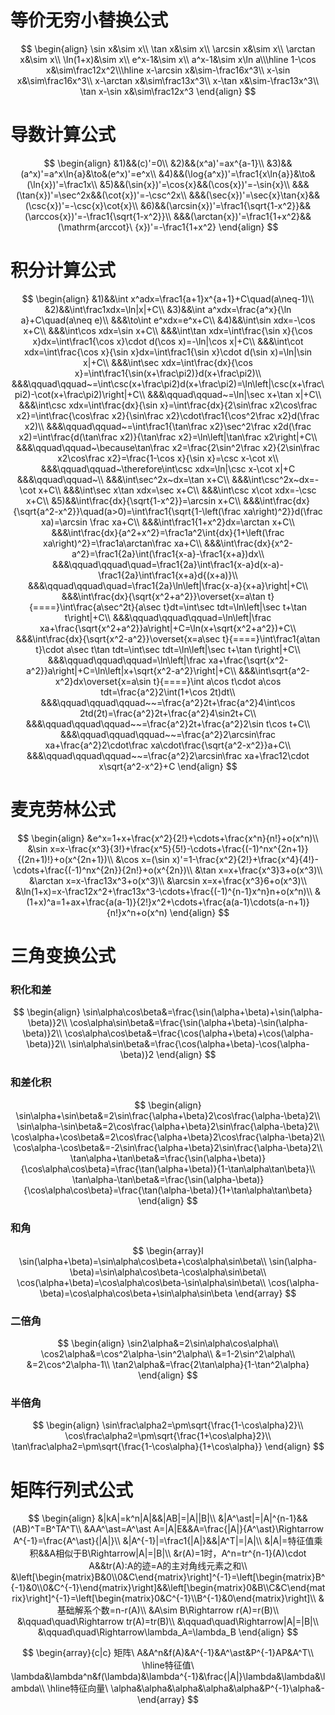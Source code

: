# 等价无穷小替换公式

$$
\begin{align}
\sin x&\sim x\\
\tan x&\sim x\\
\arcsin x&\sim x\\
\arctan x&\sim x\\
\ln(1+x)&\sim x\\
e^x-1&\sim x\\
a^x-1&\sim x\ln a\\\hline
1-\cos x&\sim\frac12x^2\\\hline
x-\arcsin x&\sim-\frac16x^3\\
x-\sin x&\sim\frac16x^3\\
x-\arctan x&\sim\frac13x^3\\
x-\tan x&\sim-\frac13x^3\\
\tan x-\sin x&\sim\frac12x^3
\end{align}
$$

# 导数计算公式

$$
\begin{align}
&1)&&(c)'=0\\
&2)&&(x^a)'=ax^{a-1}\\
&3)&&(a^x)'=a^x\ln{a}&\to&(e^x)'=e^x\\
&4)&&(\log{a^x})'=\frac1{x\ln{a}}&\to&(\ln{x})'=\frac1x\\
&5)&&(\sin{x})'=\cos{x}&&(\cos{x})'=-\sin{x}\\
&&&(\tan{x})'=\sec^2x&&(\cot{x})'=-\csc^2x\\
&&&(\sec{x})'=\sec{x}\tan{x}&&(\csc{x})'=-\csc{x}\cot{x}\\
&6)&&(\arcsin{x})'=\frac1{\sqrt{1-x^2}}&&(\arccos{x})'=-\frac1{\sqrt{1-x^2}}\\
&&&(\arctan{x})'=\frac1{1+x^2}&&(\mathrm{arccot}\ {x})'=-\frac1{1+x^2}
\end{align}
$$

# 积分计算公式

$$
\begin{align}
&1)&&\int x^adx=\frac1{a+1}x^{a+1}+C\quad(a\neq-1)\\
&2)&&\int\frac1xdx=\ln|x|+C\\
&3)&&\int a^xdx=\frac{a^x}{\ln a}+C\quad(a\neq e)\\
&&&\to\int e^xdx=e^x+C\\
&4)&&\int\sin xdx=-\cos x+C\\
&&&\int\cos xdx=\sin x+C\\
&&&\int\tan xdx=\int\frac{\sin x}{\cos x}dx=\int\frac1{\cos x}\cdot d(\cos x)=-\ln|\cos x|+C\\
&&&\int\cot xdx=\int\frac{\cos x}{\sin x}dx=\int\frac1{\sin x}\cdot d(\sin x)=\ln|\sin x|+C\\
&&&\int\sec xdx=\int\frac{dx}{\cos x}=\int\frac1{\sin(x+\frac\pi2)}d(x+\frac\pi2)\\
&&&\qquad\qquad~=\int\csc(x+\frac\pi2)d(x+\frac\pi2)=\ln\left|\csc(x+\frac\pi2)-\cot(x+\frac\pi2)\right|+C\\
&&&\qquad\qquad~=\ln|\sec x+\tan x|+C\\
&&&\int\csc xdx=\int\frac{dx}{\sin x}=\int\frac{dx}{2\sin\frac x2\cos\frac x2}=\int\frac{\cos\frac x2}{\sin\frac x2}\cdot\frac1{\cos^2\frac x2}d(\frac x2)\\
&&&\qquad\qquad~=\int\frac1{\tan\frac x2}\sec^2\frac x2d(\frac x2)=\int\frac{d(\tan\frac x2)}{\tan\frac x2}=\ln\left|\tan\frac x2\right|+C\\
&&&\qquad\qquad~\because\tan\frac x2=\frac{2\sin^2\frac x2}{2\sin\frac x2\cos\frac x2}=\frac{1-\cos x}{\sin x}=\csc x-\cot x\\
&&&\qquad\qquad~\therefore\int\csc xdx=\ln|\csc x-\cot x|+C
&&&\qquad\qquad~\\
&&&\int\sec^2x~dx=\tan x+C\\
&&&\int\csc^2x~dx=-\cot x+C\\
&&&\int\sec x\tan xdx=\sec x+C\\
&&&\int\csc x\cot xdx=-\csc x+C\\
&5)&&\int\frac{dx}{\sqrt{1-x^2}}=\arcsin x+C\\
&&&\int\frac{dx}{\sqrt{a^2-x^2}}\quad(a>0)=\int\frac1{\sqrt{1-\left(\frac xa\right)^2}}d(\frac xa)=\arcsin \frac xa+C\\
&&&\int\frac1{1+x^2}dx=\arctan x+C\\
&&&\int\frac{dx}{a^2+x^2}=\frac1a^2\int{dx}{1+\left(\frac xa\right)^2}=\frac1a\arctan\frac xa+C\\
&&&\int\frac{dx}{x^2-a^2}=\frac1{2a}\int(\frac1{x-a}-\frac1{x+a})dx\\
&&&\qquad\qquad\quad=\frac1{2a}\int\frac1{x-a}d(x-a)-\frac1{2a}\int\frac1{x+a}d{(x+a)}\\
&&&\qquad\qquad\quad=\frac1{2a}\ln\left|\frac{x-a}{x+a}\right|+C\\
&&&\int\frac{dx}{\sqrt{x^2+a^2}}\overset{x=a\tan t}{====}\int\frac{a\sec^2t}{a\sec t}dt=\int\sec tdt=\ln\left|\sec t+\tan t\right|+C\\
&&&\qquad\qquad\qquad=\ln\left|\frac xa+\frac{\sqrt{x^2+a^2}}a\right|+C=\ln(x+\sqrt{x^2+a^2})+C\\
&&&\int\frac{dx}{\sqrt{x^2-a^2}}\overset{x=a\sec t}{====}\int\frac1{a\tan t}\cdot a\sec t\tan tdt=\int\sec tdt=\ln\left|\sec t+\tan t\right|+C\\
&&&\qquad\qquad\qquad=\ln\left|\frac xa+\frac{\sqrt{x^2-a^2}}a\right|+C=\ln\left|x+\sqrt{x^2-a^2}\right|+C\\
&&&\int\sqrt{a^2-x^2}dx\overset{x=a\sin t}{====}\int a\cos t\cdot a\cos tdt=\frac{a^2}2\int(1+\cos 2t)dt\\
&&&\qquad\qquad\qquad~~=\frac{a^2}2t+\frac{a^2}4\int\cos 2td(2t)=\frac{a^2}2t+\frac{a^2}4\sin2t+C\\
&&&\qquad\qquad\qquad~~=\frac{a^2}2t+\frac{a^2}2\sin t\cos t+C\\
&&&\qquad\qquad\qquad~~=\frac{a^2}2\arcsin\frac xa+\frac{a^2}2\cdot\frac xa\cdot\frac{\sqrt{a^2-x^2}}a+C\\
&&&\qquad\qquad\qquad~~=\frac{a^2}2\arcsin\frac xa+\frac12\cdot x\sqrt{a^2-x^2}+C
\end{align}
$$

# 麦克劳林公式

$$
\begin{align}
&e^x=1+x+\frac{x^2}{2!}+\cdots+\frac{x^n}{n!}+o(x^n)\\
&\sin x=x-\frac{x^3}{3!}+\frac{x^5}{5!}-\cdots+\frac{(-1)^nx^{2n+1}}{(2n+1)!}+o(x^{2n+1})\\
&\cos x=(\sin x)'=1-\frac{x^2}{2!}+\frac{x^4}{4!}-\cdots+\frac{(-1)^nx^{2n}}{2n!}+o(x^{2n})\\
&\tan x=x+\frac{x^3}3+o(x^3)\\
&\arctan x=x-\frac13x^3+o(x^3)\\
&\arcsin x=x+\frac{x^3}6+o(x^3)\\
&\ln(1+x)=x-\frac12x^2+\frac13x^3-\cdots+\frac{(-1)^{n-1}x^n}n+o(x^n)\\
&(1+x)^a=1+ax+\frac{a(a-1)}{2!}x^2+\cdots+\frac{a(a-1)\cdots(a-n+1)}{n!}x^n+o(x^n)
\end{align}
$$

# 三角变换公式

### 积化和差

$$
\begin{align}
\sin\alpha\cos\beta&=\frac{\sin(\alpha+\beta)+\sin(\alpha-\beta)}2\\
\cos\alpha\sin\beta&=\frac{\sin(\alpha+\beta)-\sin(\alpha-\beta)}2\\
\cos\alpha\cos\beta&=\frac{\cos(\alpha+\beta)+\cos(\alpha-\beta)}2\\
\sin\alpha\sin\beta&=\frac{\cos(\alpha+\beta)-\cos(\alpha-\beta)}2
\end{align}
$$

### 和差化积

$$
\begin{align}
\sin\alpha+\sin\beta&=2\sin\frac{\alpha+\beta}2\cos\frac{\alpha-\beta}2\\
\sin\alpha-\sin\beta&=2\cos\frac{\alpha+\beta}2\sin\frac{\alpha-\beta}2\\
\cos\alpha+\cos\beta&=2\cos\frac{\alpha+\beta}2\cos\frac{\alpha-\beta}2\\
\cos\alpha-\cos\beta&=-2\sin\frac{\alpha+\beta}2\sin\frac{\alpha-\beta}2\\
\tan\alpha+\tan\beta&=\frac{\sin(\alpha+\beta)}{\cos\alpha\cos\beta}=\frac{\tan(\alpha+\beta)}{1-\tan\alpha\tan\beta}\\
\tan\alpha-\tan\beta&=\frac{\sin(\alpha-\beta)}{\cos\alpha\cos\beta}=\frac{\tan(\alpha-\beta)}{1+\tan\alpha\tan\beta}
\end{align}
$$

### 和角

$$
\begin{array}l
\sin(\alpha+\beta)=\sin\alpha\cos\beta+\cos\alpha\sin\beta\\
\sin(\alpha-\beta)=\sin\alpha\cos\beta-\cos\alpha\sin\beta\\
\cos(\alpha+\beta)=\cos\alpha\cos\beta-\sin\alpha\sin\beta\\
\cos(\alpha-\beta)=\cos\alpha\cos\beta+\sin\alpha\sin\beta
\end{array}
$$

### 二倍角

$$
\begin{align}
\sin2\alpha&=2\sin\alpha\cos\alpha\\
\cos2\alpha&=\cos^2\alpha-\sin^2\alpha\\
&=1-2\sin^2\alpha\\
&=2\cos^2\alpha-1\\
\tan2\alpha&=\frac{2\tan\alpha}{1-\tan^2\alpha}
\end{align}
$$

### 半倍角

$$
\begin{align}
\sin\frac\alpha2=\pm\sqrt{\frac{1-\cos\alpha}2}\\
\cos\frac\alpha2=\pm\sqrt{\frac{1+\cos\alpha}2}\\
\tan\frac\alpha2=\pm\sqrt{\frac{1-\cos\alpha}{1+\cos\alpha}}
\end{align}
$$

# 矩阵行列式公式

$$
\begin{align}
&|kA|=k^n|A|&&|AB|=|A||B|\\
&|A^\ast|=|A|^{n-1}&&(AB)^T=B^TA^T\\
&AA^\ast=A^\ast A=|A|E&&A=\frac{|A|}{A^\ast}\Rightarrow A^{-1}=\frac{A^\ast}{|A|}\\
&|A^{-1}|=\frac1{|A|}&&|A^T|=|A|\\
&|A|=特征值乘积&&A相似于B\Rightarrow|A|=|B|\\
&r(A)=1时，A^n=tr^{n-1}(A)\cdot A&&tr(A):A的迹=A的主对角线元素之和\\
&\left[\begin{matrix}B&0\\0&C\end{matrix}\right]^{-1}=\left[\begin{matrix}B^{-1}&0\\0&C^{-1}\end{matrix}\right]&&\left[\begin{matrix}0&B\\C&C\end{matrix}\right]^{-1}=\left[\begin{matrix}0&C^{-1}\\B^{-1}&0\end{matrix}\right]\\
&基础解系个数=n-r(A)\\
&A\sim B\Rightarrow r(A)=r(B)\\
&\qquad\quad\Rightarrow tr(A)=tr(B)\\
&\qquad\quad\Rightarrow|A|=|B|\\
&\qquad\quad\Rightarrow\lambda_A=\lambda_B
\end{align}
$$

$$
\begin{array}{c|c}
矩阵\ A&A^n&f(A)&A^{-1}&A^\ast&P^{-1}AP&A^T\\
\hline特征值\ \lambda&\lambda^n&f(\lambda)&\lambda^{-1}&\frac{|A|}\lambda&\lambda&\lambda\\
\hline特征向量\ \alpha&\alpha&\alpha&\alpha&\alpha&P^{-1}\alpha&-
\end{array}
$$

